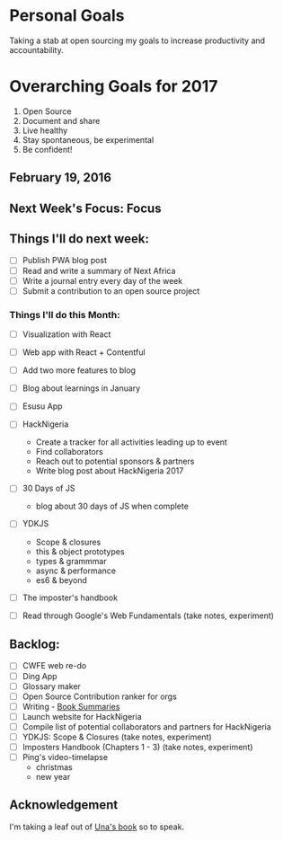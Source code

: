 # Personal Goals
Taking a stab at open sourcing my goals to increase productivity and
accountability. 

# Overarching Goals for 2017

1. Open Source
2. Document and share
3. Live healthy
4. Stay spontaneous, be experimental
5. Be confident!

## February 19, 2016

## Next Week's Focus: Focus

## Things I'll do next week:
- [ ] Publish PWA blog post
- [ ] Read and write a summary of Next Africa
- [ ] Write a journal entry every day of the week
- [ ] Submit a contribution to an open source project

### Things I'll do this Month:
- [ ] Visualization with React
- [ ] Web app with React + Contentful
- [ ] Add two more features to blog
- [ ] Blog about learnings in January
- [ ] Esusu App
- [ ] HackNigeria
  - Create a tracker for all activities leading up to event
  - Find collaborators
  - Reach out to potential sponsors & partners
  - Write blog post about HackNigeria 2017
- [ ] 30 Days of JS
  - blog about 30 days of JS when complete
- [ ] YDKJS
  - Scope & closures
  - this & object prototypes
  - types & grammmar
  - async & performance
  - es6 & beyond
- [ ] The imposter's handbook
- [ ] Read through Google's Web Fundamentals (take notes, experiment)


## Backlog:
- [ ] CWFE web re-do
- [ ] Ding App
- [ ] Glossary maker
- [ ] Open Source Contribution ranker for orgs
- [ ] Writing - [Book Summaries]()
- [ ] Launch website for HackNigeria
- [ ] Compile list of potential collaborators and partners for HackNigeria
- [ ] YDKJS: Scope & Closures (take notes, experiment)
- [ ] Imposters Handbook (Chapters 1 - 3) (take notes, experiment)
- [ ] Ping's video-timelapse
  - christmas
  - new year



## Acknowledgement
I'm taking a leaf out of [Una's book](http://una.im/personal-goals-guide) so to speak.
